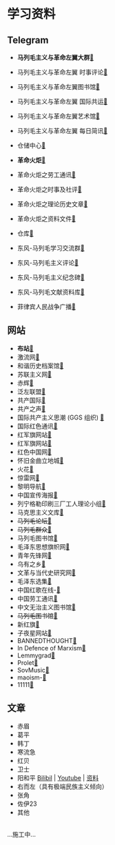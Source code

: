 # 学习资料

## Telegram
- **马列毛主义与革命左翼大群**[🔗](https://t.me/longlivemarxleninmaoist)
- 马列毛主义与革命左翼 时事评论[🔗](https://t.me/eventstracing)
- 马列毛主义与革命左翼图书馆[🔗](https://t.me/taipingtianguo)
- 马列毛主义与革命左翼 国际共运[🔗](https://t.me/statelesscommunism)
- 马列毛主义与革命左翼艺术馆[🔗](https://t.me/leftart)
- 马列毛主义与革命左翼 每日简讯[🔗](https://t.me/voiceofmaoist)
- 仓储中心[🔗](https://t.me/MLMismLibrary)

- **革命火炬**[🔗](https://t.me/gczy2022)
- 革命火炬之劳工通讯[🔗](https://t.me/gczy2023worker)
- 革命火炬之时事及社评[🔗](https://t.me/gczy2023news)
- 革命火炬之理论历史文章[🔗](https://t.me/gczy2023history)
- 革命火炬之资料文件[🔗](https://t.me/gczy2023document)
- 仓库[🔗](https://t.me/xintianmlmwall)

- 东风-马列毛学习交流群[🔗](https://t.me/MarxismLeninismDongfeng)
- 东风-马列毛主义评论[🔗](https://t.me/dongfengmaliemaozhuyipipan)
- 东风-马列毛主义纪念碑[🔗](https://t.me/DongFengMlmNews)
- 东风-马列毛文献资料库[🔗](https://t.me/DFMLMlib)

- 菲律宾人民战争广播[🔗](https://t.me/mlmcpp)

## 网站
- **布站**[🔗](https://longlivemarxleninmaoism.online/)
- 激流网[🔗](https://jiliuwang.net/)
- 和谐历史档案馆[🔗](https://banned-historical-archives.github.io)
- 苏联主义网[🔗](www.cccpism.com)
- 赤辉[🔗](https://chihuimlm.wordpress.com)
- 泛左联盟[🔗](https://www.fanzuoism.com/)
- 共产国际[🔗](https://maoism.freeflarum.com/)
- 共产之声[🔗](https://gongchanzhishen.wordpress.com)
- 国际共产主义思潮 (GGS 组织) [🔗](https://zh.internationalism.org)
- 国际红色通讯[🔗](https://irn.red)
- 红军旗网站[🔗](www.mzdbl.cn)
- 红军旗网站[🔗](www.mzdbl.cn)
- 红色中国网[🔗](redchinacn.net/portal.php)
- 怀旧金曲立地城[🔗](https://ip.lidicity.com/hj/cn/hsjd.html)
- 火花[🔗](https://marxist.tw)
- 惊雷网[🔗](https://www.jinglei1917.net)
- 黎明导航[🔗](https://mlmnavigation.wordpress.com)
- 中国宣传海报[🔗](https://chineseposters.net/)
- 列宁格勒印刷三厂工人理论小组[🔗](https://lenin3print.github.io/)
- 马克思主义文库[🔗](https://www.marxists.org/chinese/index.html)
- ~~马列毛论坛~~[🔗](https://newluntan.mlmlib.top)
- ~~马列毛群众~~[🔗](https://mlmmlm.icu/index.php/首页)
- 马列毛图书馆[🔗](https://maozhuyi.home.blog/)
- 毛泽东思想旗帜网[🔗](www.maoflag.cc/portal.php)
- 青年先锋网[🔗](https://communism1917.wordpress.com)
- 乌有之乡[🔗](m.wyzxwk.com)
- 文革与当代史研究网[🔗](https://difangwenge.org/forum.php)
- 毛泽东选集[🔗](https://liyandi.gitbooks.io/maozedongxuanji/content/)
- 中国红歌在线-[🔗](https://mp3.hot1949.com)
- 中国劳工通讯[🔗](https://clb.org.hk/zh-hans)
- 中文无治主义图书馆[🔗](https://zh.anarchistlibraries.net/special/index)
- ~~马列毛图书馆~~[🔗](https://book.mlmlib.top)
- 新红旗[🔗](https://newhongqi.org/)
- 子夜星网站[🔗](http://www.ziyexing.com/)
- BANNEDTHOUGHT[🔗](https://bannedthought.net/)
- In Defence of Marxism[🔗](https://www.marxist.com)
- Lemmygrad[🔗](https://lemmygrad.ml)
- Prolet[🔗](https://github.com/ProletRevDicta/Prolet)
- SovMusic[🔗](www.sovmusic.ru/index.php)
- maoism-[🔗](https://github.com/bitface9527/maoism-)
- 11111[🔗](22222)

## 文章
- 赤眉
- 葛平
- 韩丁
- 寒流急
- 红贝
- 卫士
- 阳和平 [Bilibil](https://space.bilibili.com/605727461/) | [Youtube](https://www.youtube.com/@peaceyang1952) | [资料](https://t.me/taipingtianguo/2312)
- 右而左（具有极端民族主义倾向）
- 张角
- 佐伊23
- 其他

<br>...施工中...<br><br>
